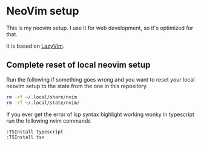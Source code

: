 # NeoVim setup

This is my neovim setup. I use it for web development, so it's optimized for that.

It is based on [LazyVim](https://www.lazyvim.org/).

## Complete reset of local neovim setup

Run the following if something goes wrong and you want to reset your local neovim setup to the state from the one in this repository.

```bash
rm -rf ~/.local/share/nvim
rm -rf ~/.local/state/nvim/
```

If you ever get the error of lsp syntax highlight working wonky in typescript run the following nvim commands

```
:TSInstall typescript
:TSInstall tsx
```
